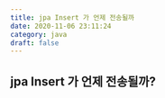 ```yaml
---
title: jpa Insert 가 언제 전송될까
date: 2020-11-06 23:11:24
category: java
draft: false
---
```


## jpa Insert 가 언제 전송될까?
